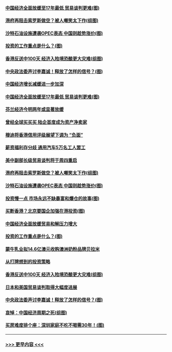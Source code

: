 #### [中国经济全面放缓至17年最低 贸易谈判更难(图)](../pages/p5/907648.md?t=09171844) 
#### [港府再阻击索罗斯做空？被人嘲笑太下作(组图)](../pages/p5/907637.md?t=09171844) 
#### [沙特石油设施遭袭OPEC表态 中国则趁势涨价(图)](../pages/p5/907570.md?t=09171844) 
#### [投资的工作重点是什么？(图)](../pages/p5/907561.md?t=09171844) 
#### [香港反送中100天 经济入险境恐酿更大灾难(组图)](../pages/p5/907533.md?t=09171844) 
#### [中央政法委声讨李嘉诚！释放了怎样的信号？(图)](../pages/p5/907522.md?t=09171844) 
#### [中国经济增长减缓进一步加深](../pages/p5/907649.md?t=09171844) 
#### [中国经济全面放缓至17年最低 贸易谈判更难(图)](../pages/p5/907648.md?t=09171844) 
#### [芬兰经济今明两年或显著放缓](../pages/p5/907643.md?t=09171844) 
#### [曾经全球买买买 陆企首度成为资产净卖家](../pages/p5/907641.md?t=09171844) 
#### [穆迪将香港信用评级展望下调为 “负面”](../pages/p5/907640.md?t=09171844) 
#### [薪资福利存分歧 通用汽车5万名工人罢工](../pages/p5/907639.md?t=09171844) 
#### [美中副部长级贸易谈判将于周四重启](../pages/p5/907638.md?t=09171844) 
#### [港府再阻击索罗斯做空？被人嘲笑太下作(组图)](../pages/p5/907637.md?t=09171844) 
#### [沙特石油设施遭袭OPEC表态 中国则趁势涨价(图)](../pages/p5/907570.md?t=09171844) 
#### [投资慢一点 市场永远不缺暴富和爆仓的故事(图)](../pages/p5/907564.md?t=09171844) 
#### [买断香港？北京要国企加强在港投资(图)](../pages/p5/907582.md?t=09171844) 
#### [中国经济全面放缓贸易和解压力增大](../pages/p5/907579.md?t=09171844) 
#### [投资的工作重点是什么？(图)](../pages/p5/907561.md?t=09171844) 
#### [蒙牛乳业拟14.6亿澳元收购澳洲奶粉品牌贝拉米](../pages/p5/907571.md?t=09171844) 
#### [从打牌想到的投资策略](../pages/p5/907563.md?t=09171844) 
#### [香港反送中100天 经济入险境恐酿更大灾难(组图)](../pages/p5/907533.md?t=09171844) 
#### [日本和美国贸易谈判取得大幅度进展](../pages/p5/907527.md?t=09171844) 
#### [中央政法委声讨李嘉诚！释放了怎样的信号？(图)](../pages/p5/907522.md?t=09171844) 
#### [哀悼：中国经济周期之死(组图)](../pages/p5/907455.md?t=09171844) 
#### [买房难度排个座：深圳家庭不吃不喝需30年！(图)](../pages/p5/907463.md?t=09171844) 

----
#### [ >>> 更早内容 <<< ](../indexes/p5-earlier.md)
